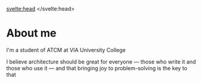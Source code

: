 <svelte:head>
	<title>About me</title>
</svelte:head>

# About me

I'm a student of ATCM at VIA University College

I believe architecture should be great for everyone — those who write it and those who use it — and that bringing joy to problem-solving is the key to that
